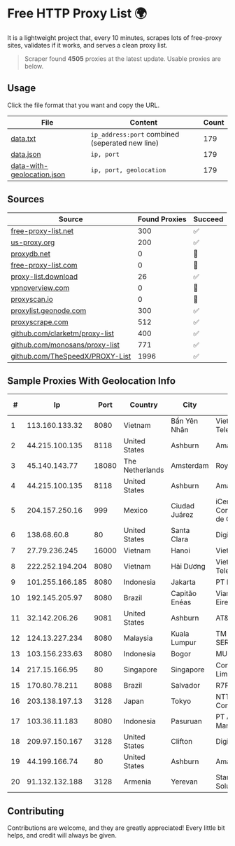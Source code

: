 
# Free HTTP Proxy List 🌍

It is a lightweight project that, every 10 minutes, scrapes lots of free-proxy sites, validates if it works, and serves a clean proxy list.


> Scraper found **4505** proxies at the latest update. Usable proxies are below.

## Usage

Click the file format that you want and copy the URL.


|File|Content|Count|
|----|-------|-----|
|[data.txt](https://raw.githubusercontent.com/themiralay/Proxy-List-World/master/data.txt)|`ip_address:port` combined (seperated new line)|179|
|[data.json](https://raw.githubusercontent.com/themiralay/Proxy-List-World/master/data.json)|`ip, port`|179|
|[data-with-geolocation.json](https://raw.githubusercontent.com/themiralay/Proxy-List-World/master/data-with-geolocation.json)|`ip, port, geolocation`|179|

## Sources

|Source|Found Proxies|Succeed|
|------|-------------|-------|
|[free-proxy-list.net](https://free-proxy-list.net)|300|✅|
|[us-proxy.org](https://www.us-proxy.org)|200|✅|
|[proxydb.net](http://proxydb.net)|0|🚫|
|[free-proxy-list.com](https://free-proxy-list.com/?page=&port=&type%5B%5D=http&type%5B%5D=https&up_time=0&search=Search)|0|🚫|
|[proxy-list.download](https://www.proxy-list.download/HTTP)|26|✅|
|[vpnoverview.com](https://vpnoverview.com/privacy/anonymous-browsing/free-proxy-servers)|0|🚫|
|[proxyscan.io](https://www.proxyscan.io)|0|🚫|
|[proxylist.geonode.com](https://proxylist.geonode.com/api/proxy-list?limit=300&page=1&sort_by=lastChecked&sort_type=desc&protocols=http,https)|300|✅|
|[proxyscrape.com](https://api.proxyscrape.com/v2/?request=displayproxies&protocol=http&timeout=10000&country=all&ssl=all&anonymity=all)|512|✅|
|[github.com/clarketm/proxy-list](https://raw.githubusercontent.com/clarketm/proxy-list/master/proxy-list-raw.txt)|400|✅|
|[github.com/monosans/proxy-list](https://raw.githubusercontent.com/monosans/proxy-list/main/proxies/http.txt)|771|✅|
|[github.com/TheSpeedX/PROXY-List](https://raw.githubusercontent.com/TheSpeedX/PROXY-List/master/http.txt)|1996|✅|


## Sample Proxies With Geolocation Info

|#|Ip|Port|Country|City|Internet Service Provider|
|-|--|----|-------|----|-------------------------|
|1|113.160.133.32|8080|Vietnam|Bẩn Yên Nhân|VietNam Post and Telecom Corporation|
|2|44.215.100.135|8118|United States|Ashburn|Amazon.com|
|3|45.140.143.77|18080|The Netherlands|Amsterdam|RoyaleHosting BV|
|4|44.215.100.135|8118|United States|Ashburn|Amazon.com|
|5|204.157.250.16|999|Mexico|Ciudad Juárez|iCentral Sistemas y Comunicaciones, S.A. de C.V.|
|6|138.68.60.8|80|United States|Santa Clara|DigitalOcean, LLC|
|7|27.79.236.245|16000|Vietnam|Hanoi|Viettel Corporation|
|8|222.252.194.204|8080|Vietnam|Hải Dương|VietNam Post and Telecom Corporation|
|9|101.255.166.185|8080|Indonesia|Jakarta|PT Remala Abadi|
|10|192.145.205.97|8080|Brazil|Capitão Enéas|Vianet Guaraciama Eireli ME|
|11|32.142.206.26|9081|United States|Ashburn|AT&T Services, Inc.|
|12|124.13.227.234|8080|Malaysia|Kuala Lumpur|TM TECHNOLOGY SERVICES SDN BHD|
|13|103.156.233.63|8080|Indonesia|Bogor|MULTIMEDIALINKTECH|
|14|217.15.166.95|80|Singapore|Singapore|Contabo Asia Private Limited|
|15|170.80.78.211|8088|Brazil|Salvador|R7R - ME|
|16|203.138.197.13|3128|Japan|Tokyo|NTT PC Communications, Inc.|
|17|103.36.11.183|8080|Indonesia|Pasuruan|PT Awinet Global Mandiri|
|18|209.97.150.167|3128|United States|Clifton|DigitalOcean, LLC|
|19|44.199.166.74|80|United States|Ashburn|Amazon.com|
|20|91.132.132.188|3128|Armenia|Yerevan|Stark Industries Solutions LTD|



## Contributing

Contributions are welcome, and they are greatly appreciated! Every
little bit helps, and credit will always be given.

